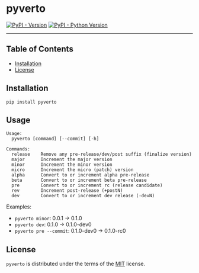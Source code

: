 # pyverto

[![PyPI - Version](https://img.shields.io/pypi/v/pyverto.svg)](https://pypi.org/project/pyverto)
[![PyPI - Python Version](https://img.shields.io/pypi/pyversions/pyverto.svg)](https://pypi.org/project/pyverto)

-----

## Table of Contents

- [Installation](#installation)
- [License](#license)

## Installation

```console
pip install pyverto
```

## Usage

```console
Usage:
  pyverto [command] [--commit] [-h]

Commands:
  release    Remove any pre-release/dev/post suffix (finalize version)
  major      Increment the major version
  minor      Increment the minor version
  micro      Increment the micro (patch) version
  alpha      Convert to or increment alpha pre-release
  beta       Convert to or increment beta pre-release
  pre        Convert to or increment rc (release candidate)
  rev        Increment post-release (+postN)
  dev        Convert to or increment dev release (-devN)
```
Examples:
  - `pyverto minor`: 0.0.1 → 0.1.0
  - `pyverto dev`: 0.1.0 → 0.1.0-dev0
  - `pyverto pre --commit`: 0.1.0-dev0 → 0.1.0-rc0

## License

`pyverto` is distributed under the terms of the [MIT](https://spdx.org/licenses/MIT.html) license.
